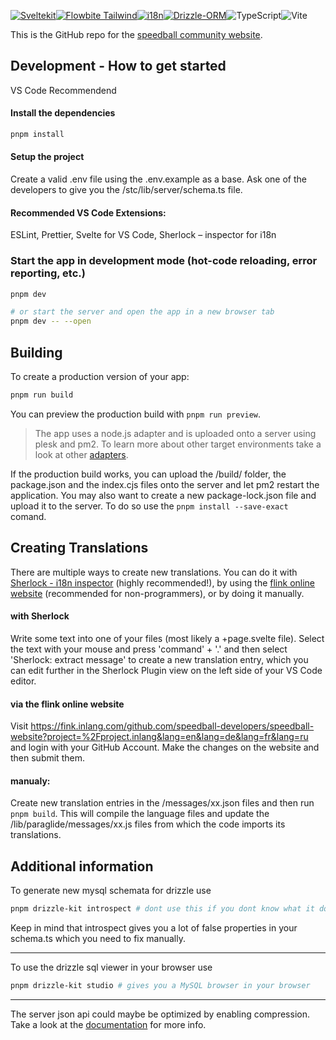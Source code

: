 <!--<a href="https://kit.svelte.dev/docs/introduction"><img alt="Sveltekit" src="https://img.shields.io/badge/SvelteKit-4A4A55?style=for-the-badge&logo=svelte&logoColor=FF3E00"/></a>
<a href="https://flowbite-svelte.com/docs/components/accordion"><img alt="Flowbite Tailwind" src="https://img.shields.io/badge/flowbite%20tailwindcss-0F172A?&logo=tailwindcss&style=for-the-badge"/></a>-->

[![Sveltekit](https://img.shields.io/badge/SvelteKit-4A4A55?style=for-the-badge&logo=svelte&logoColor=FF3E00)](https://kit.svelte.dev/docs/introduction)[![Flowbite Tailwind](https://img.shields.io/badge/flowbite%20tailwindcss-0F172A?&logo=tailwindcss&style=for-the-badge)](https://flowbite-svelte.com/docs/components/accordion)[![i18n](https://img.shields.io/badge/-i18n-26A69A?style=for-the-badge)](https://inlang.com/m/dxnzrydw/paraglide-sveltekit-i18n/getting-started)[![Drizzle-ORM](https://img.shields.io/badge/-Drizzle%20ORM-050505?style=for-the-badge)](https://orm.drizzle.team/docs/overview)![TypeScript](https://img.shields.io/badge/typescript%20-%23007ACC.svg?&style=for-the-badge&logo=typescript&logoColor=white)![Vite](https://img.shields.io/badge/-Vite-1870c7?style=for-the-badge)

This is the GitHub repo for the [speedball community website](https://speedball-thegame.com/).

## Development - How to get started

VS Code Recommendend

#### Install the dependencies

```bash
pnpm install
```

#### Setup the project

Create a valid .env file using the .env.example as a base.
Ask one of the developers to give you the /stc/lib/server/schema.ts file.

#### Recommended VS Code Extensions:

ESLint, Prettier, Svelte for VS Code, Sherlock – inspector for i18n

### Start the app in development mode (hot-code reloading, error reporting, etc.)

```bash
pnpm dev

# or start the server and open the app in a new browser tab
pnpm dev -- --open
```

## Building

To create a production version of your app:

```bash
pnpm run build
```

You can preview the production build with `pnpm run preview`.

> The app uses a node.js adapter and is uploaded onto a server using plesk and pm2. To learn more about other target environments take a look at other [adapters](https://kit.svelte.dev/docs/adapters).

If the production build works, you can upload the /build/ folder, the package.json and the index.cjs files onto the server and let pm2 restart the application.
You may also want to create a new package-lock.json file and upload it to the server. To do so use the `pnpm install --save-exact` comand.

## Creating Translations

There are multiple ways to create new translations. You can do it with [Sherlock - i18n inspector](https://marketplace.visualstudio.com/items?itemName=inlang.vs-code-extension) (highly recommended!), by using the [flink online website](https://fink.inlang.com/github.com/speedball-developers/speedball-website?project=%2Fproject.inlang&lang=en&lang=de&lang=fr&lang=ru) (recommended for non-programmers), or by doing it manually.

#### with Sherlock

Write some text into one of your files (most likely a +page.svelte file). Select the text with your mouse and press 'command' + '.' and then select 'Sherlock: extract message' to create a new translation entry, which you can edit further in the Sherlock Plugin view on the left side of your VS Code editor.

#### via the flink online website

Visit https://fink.inlang.com/github.com/speedball-developers/speedball-website?project=%2Fproject.inlang&lang=en&lang=de&lang=fr&lang=ru and login with your GitHub Account. Make the changes on the website and then submit them.

#### manualy:

Create new translation entries in the /messages/xx.json files and then run `pnpm build`. This will compile the language files and update the /lib/paraglide/messages/xx.js files from which the code imports its translations.

## Additional information

To generate new mysql schemata for drizzle use

```bash
pnpm drizzle-kit introspect # dont use this if you dont know what it does
```

Keep in mind that introspect gives you a lot of false properties in your schema.ts which you need to fix manually.

---

To use the drizzle sql viewer in your browser use

```bash
pnpm drizzle-kit studio # gives you a MySQL browser in your browser
```

---

The server json api could maybe be optimized by enabling compression. Take a look at the [documentation](https://kit.svelte.dev/docs/adapter-node#deploying-compressing-responses) for more info.
